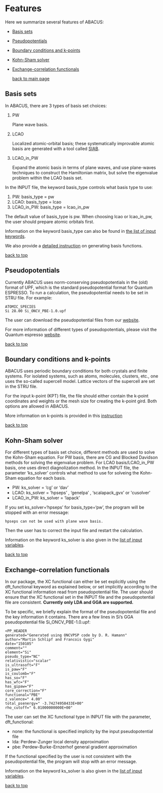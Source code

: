 # Features

Here we summarize several features of ABACUS:

- [Basis sets](#basis-sets)
- [Pseudopotentials](#pseudopotentials)
- [Boundary conditions and k-points](#boundary-conditions-and-k-points)
- [Kohn-Sham solver](#kohn-sham-solver)
- [Exchange-correlation functionals](#exchange-correlation-functionals)

     [back to main page](../README.md)

## Basis sets

In ABACUS, there are 3 types of basis set choices:

1. PW

    Plane wave basis.

2. LCAO

    Localized atomic-orbital basis; these systematically improvable atomic basis are generated with a tool called [SIAB](generate-basis.md).

3. LCAO_in_PW

    Expand the atomic basis in terms of plane waves, and use plane-waves techniques to construct the Hamiltonian matrix, but solve the eigenvalue problem within the LCAO basis set.

In the INPUT file, the keyword basis_type controls what basis type to use:

   1. PW: basis_type = pw
   2. LCAO: basis_type = lcao
   3. LCAO_in_PW: basis_type = lcao_in_pw

The default value of basis_type is pw. When choosing lcao or lcao_in_pw, the user should prepare atomic orbitals first.

Information on the keyword basis_type can also be found in [the list of input keywords](input-main.md#basis_type).

We also provide a [detailed instruction](generate-basis.md) on generating basis functions.

[back to top](#features)

## Pseudopotentials

Currently ABACUS uses norm-conserving pseudopotentials in the (old) format of UPF, which
is the standard pseudopotential format for Quantum ESPRESSO. To run a calculation, the pseudopotential needs to be set in STRU file. For example:

```
ATOMIC_SPECIES
Si 28.00 Si_ONCV_PBE-1.0.upf
```

The user can download the pseudopotential files from our [website](http://abacus.ustc.edu.cn/pseudo.html).

For more information of different types of pseudopotentials, please visit the Quantum espresso [website](http://www.quantum-espresso.org/pseudopotentials/).

[back to top](#features)

## Boundary conditions and k-points

ABACUS uses periodic boundary conditions for both crystals and finite systems. For isolated systems, such as atoms, molecules, clusters, etc., one uses the so-called supercell model. Lattice
vectors of the supercell are set in the STRU file.

For the input k-point (KPT) file, the file should either contain the k-point coordinates and weights or the mesh size for creating the k-point gird. Both options are allowed in ABACUS.

More information on k-points is provided in this [instruction](input-kpt.md)

[back to top](#features)

## Kohn-Sham solver

For different types of basis set choice, different methods are used to solve the Kohn-Sham
equation. For PW basis, there are CG and Blocked Davidson methods for solving the eigenvalue problem. For LCAO basis/LCAO_in_PW basis, one uses direct diagnolization method. In the INPUT file, the parameter ‘ks_solver’ controls what method to use for solveing the Kohn-Sham
equation for each basis.

- PW: ks_solver = ‘cg’ or ‘dav’
- LCAO: ks_solver = ‘hpseps’ , ‘genelpa’ , ‘scalapack_gvx’ or 'cusolver'
- LCAO_in_PW: ks_solver = ‘lapack’

If you set ks_solver=‘hpseps’ for basis_type=‘pw’, the program will be stopped with an error
message:

```
hpseps can not be used with plane wave basis.
```

Then the user has to correct the input file and restart the calculation.

Information on the keyword ks_solver is also given in the [list of input variables](input-main.md#ks_solver).

[back to top](#features)

## Exchange-correlation functionals

In our package, the XC functional can either be set explicitly using the dft_functional keyword as explained below, or set implicitly according to the XC functional information read from pseudopotential file. The user should ensure that the XC functional set in the INPUT file and the pseudopotential file are consistent. **Currently only LDA and GGA are supported.**

To be specific, we briefly explain the format of the pseudopotential file and the key information it contains. There are a few lines in Si’s GGA pseudopotential file Si_ONCV_PBE-1.0.upf:

```
<PP_HEADER
generated="Generated using ONCVPSP code by D. R. Hamann"
author="Martin Schlipf and Francois Gygi"
date="150105"
comment=""
element="Si"
pseudo_type="NC"
relativistic="scalar"
is_ultrasoft="F"
is_paw="F"
is_coulomb="F"
has_so="F"
has_wfc="F"
has_gipaw="F"
core_correction="F"
functional="PBE"
z_valence=" 4.00"
total_psenergy=" -3.74274958433E+00"
rho_cutoff=" 6.01000000000E+00"
```

The user can set the XC functional type in INPUT file with the parameter, dft_functional:

- none: the functional is specified implicity by the input pseudopotential file
- lda: Perdew-Zunger local density approximation
- pbe: Perdew-Burke-Ernzerhof general gradient approximation

If the functional specified by the user is not consistent with the pseudopotential file, the program will stop with an error message.

Information on the keyword ks_solver is also given in the [list of input variables](input-main.md#dft_functional).

[back to top](#features)
